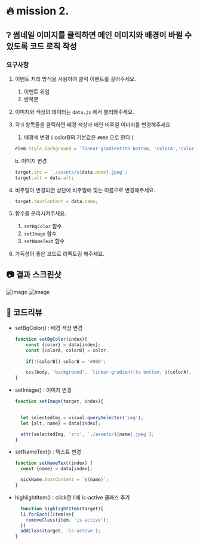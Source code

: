 # :fire: mission 2.

## :grey_question: 썸네일 이미지를 클릭하면 메인 이미지와 배경이 바뀔 수 있도록 코드 로직 작성

### 요구사항
1. 이벤트 처리 방식을 사용하여 클릭 이벤트를 걸어주세요.
    1. 이벤트 위임
    2. 반복문
2. 이미지와 색상의 데이터는 `data.js` 에서 불러와주세요.
3. 각 li 항목들을 클릭하면 배경 색상과 메인 비주얼 이미지를 변경해주세요.
    1. 배경색 변경 ( colorB의 기본값은 `#000` 으로 한다 )
    
    ```jsx
    elem.style.background = `linear-gradient(to bottom, 'colorA','colorB')`;
    ```
    
      b. 이미지 변경
    
    ```jsx
    target.src = `./assets/${data.name}.jpeg`;
    target.alt = data.alt;
    ```
    
4. 비주얼이 변경되면 상단에 비주얼에 맞는 이름으로 변경해주세요.
    
    ```jsx
    target.textContent = data.name;
    ```
    
5. 함수를 분리시켜주세요.
    1. `setBgColor` 함수
    2. `setImage` 함수
    3. `setNameText` 함수
6. 가독성이 좋은 코드로 리팩토링 해주세요.

## :camera: 결과 스크린샷
![image](https://github.com/shju0317/js-homework/assets/31871923/e7b86b21-5f15-4716-a183-be61b44d7afd)
![image](https://github.com/shju0317/js-homework/assets/31871923/a8f1ba0b-f496-4c31-a85b-0cc3641d4997)

## :speech_balloon: 코드리뷰
- setBgColor() : 배경 색상 변경
  ```js
  function setBgColor(index){
      const {color} = data[index];
      const [colorA, colorB] = color;
    
      if(!(colorB)) colorB = '#000';

      css(body, 'background', `linear-gradient(to bottom, ${colorA}, ${colorB})`);
  }
  ```
- setImage() : 이미지 변경
  ```js
  function setImage(target, index){

    
    let selectedImg = visual.querySelector('img');
    let {alt, name} = data[index];

    attr(selectedImg, 'src', `./assets/${name}.jpeg`);
  }
  ```
- setNameText() : 텍스트 변경
  ```js
  function setNameText(index) {
    const {name} = data[index];

    nickName.textContent = `${name}`;
  }
  ```
- highlightItem() : click한 li에 is-active 클래스 추가
  ```js
    function highlightItem(target){
    li.forEach((item)=>{
      removeClass(item, 'is-active');
    })
    addClass(target, 'is-active');
  }
  ```
